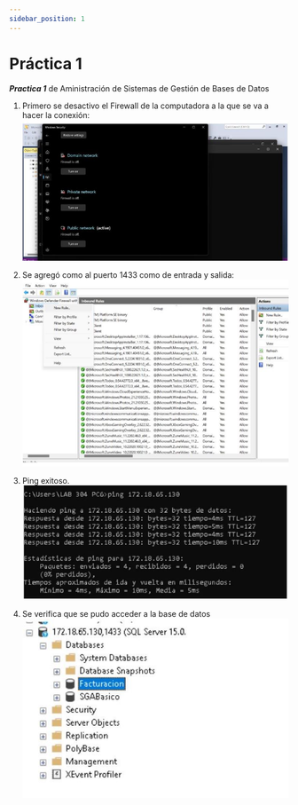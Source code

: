 ```yaml
---
sidebar_position: 1
---
```


# Práctica 1
***Practica 1*** de Aministración de Sistemas de Gestión de Bases de Datos 

1. Primero se desactivo el Firewall de la computadora a la que se va a hacer la conexión:
![1](./img/Captura.JPG)

2. Se agregó como al puerto 1433 como de entrada y salida:
![2](./img/Captura2.JPG)

3. Ping exitoso.
![3](./img/Captura3.JPG)

4. Se verifica que se pudo acceder a la base de datos
![4](./img/Captura4.JPG)
